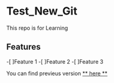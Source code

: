 # Test_New_Git
This repo is for Learning

## Features
-[ ]Feature 1
-[ ]Feature 2
-[ ]Feature 3

You can find previeus version [** here **](https://github.com/Waelhassan1010/Test_New_Git/commit/6a81f998743d0cedb725bb3c00954d7b3fb7b487)
